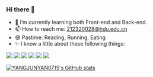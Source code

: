 ### Hi there 👋

- 🌱 I’m currently learning both Front-end and Back-end.
- 📫 How to reach me: 212320028@hdu.edu.cn
- 😄 Pastime: Reading, Running, Eating
- ✨ I know a little about these following things:

![](https://img.shields.io/badge/JavaScript-gray?style=flat&logo=javascript)
![](https://img.shields.io/badge/Vue.js-gray?style=flat&logo=vue.js)
![](https://img.shields.io/badge/React.js-gray?style=flat&logo=react)
![](https://img.shields.io/badge/Python-gray?style=flat&logo=python)
![](https://img.shields.io/badge/Java-gray?style=flat&logo=java)
![](https://img.shields.io/badge/Pytorch-gray?style=flat&logo=pytorch)

[![YANGJUNYAN0715's GitHub stats](https://github-readme-stats.vercel.app/api?username=YANGJUNYAN0715&show_icons=true&theme=tokyonight&bg_color=0,1a1b27,282f82)](https://github.com/anuraghazra/github-readme-stats)

<!-- [![Top Langs](https://github-readme-stats.vercel.app/api/top-langs/?username=YANGJUNYAN0715&layout=compact)](https://github.com/YANGJUNYAN0715/github-readme-stats) -->
